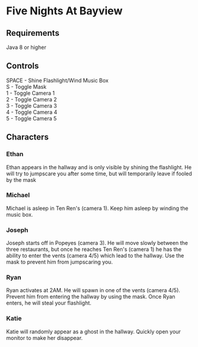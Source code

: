 # Five Nights At Bayview

## Requirements
Java 8 or higher

## Controls
SPACE - Shine Flashlight/Wind Music Box\
S - Toggle Mask\
1 - Toggle Camera 1\
2 - Toggle Camera 2\
3 - Toggle Camera 3\
4 - Toggle Camera 4\
5 - Toggle Camera 5

## Characters

### Ethan
Ethan appears in the hallway and is only visible by shining the flashlight. He will try to jumpscare you after some time, but will temporarily leave if fooled by the mask

### Michael
Michael is asleep in Ten Ren's (camera 1). Keep him asleep by winding the music box.

### Joseph
Joseph starts off in Popeyes (camera 3). He will move slowly between the three restaurants, but once he reaches Ten Ren's (camera 1) he has the ability to enter the vents (camera 4/5) which lead to the hallway. Use the mask to prevent him from jumpscaring you.

### Ryan
Ryan activates at 2AM. He will spawn in one of the vents (camera 4/5). Prevent him from entering the hallway by using the mask. Once Ryan enters, he will steal your flashlight.

### Katie
Katie will randomly appear as a ghost in the hallway. Quickly open your monitor to make her disappear.